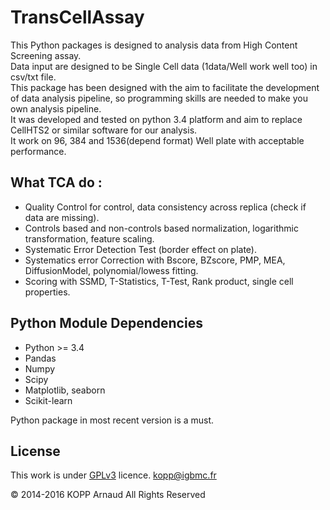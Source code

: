 # TransCellAssay

This Python packages is designed to analysis data from High Content Screening assay.   
Data input are designed to be Single Cell data (1data/Well work well too) in csv/txt file.<br>
This package has been designed with the aim to facilitate the development of data analysis pipeline, so programming skills are needed to make you own analysis pipeline.<br>
It was developed and tested on python 3.4 platform and aim to replace CellHTS2 or similar software for our analysis.<br>
It work on 96, 384 and 1536(depend format) Well plate with acceptable performance.

## What TCA do :

* Quality Control for control, data consistency across replica (check if data are missing).
* Controls based and non-controls based normalization, logarithmic transformation, feature scaling.
* Systematic Error Detection Test (border effect on plate).
* Systematics error Correction with Bscore, BZscore, PMP, MEA, DiffusionModel, polynomial/lowess fitting.
* Scoring with SSMD, T-Statistics, T-Test, Rank product, single cell properties.

## Python Module Dependencies

* Python >= 3.4
* Pandas
* Numpy
* Scipy
* Matplotlib, seaborn
* Scikit-learn

Python package in most recent version is a must.

## License

This work is under [GPLv3](http://www.gnu.org/licenses/gpl-3.0.html) licence.
<kopp@igbmc.fr>


© 2014-2016 KOPP Arnaud All Rights Reserved
